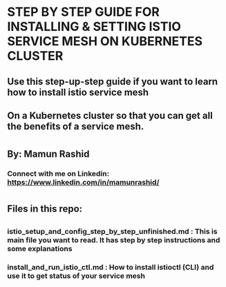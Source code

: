 
#
#     STEP BY STEP GUIDE FOR INSTALLING & SETTING ISTIO SERVICE MESH ON KUBERNETES CLUSTER


##    Use this step-up-step guide if you want to learn how to install istio service mesh 
##    On a Kubernetes cluster so that you can get all the benefits of a service mesh.
#


##    By: Mamun Rashid
###   Connect with me on Linkedin: https://www.linkedin.com/in/mamunrashid/
#

#


## Files in this repo:
##
### istio_setup_and_config_step_by_step_unfinished.md : This is main file you want to read. It has step by step instructions and some explanations
### install_and_run_istio_ctl.md : How to install istioctl (CLI) and use it to get status of your service mesh
#

#


